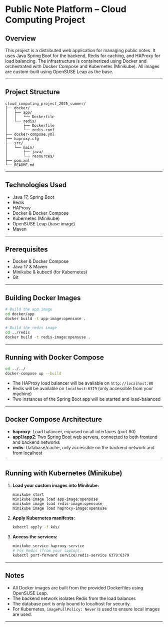 # Public Note Platform – Cloud Computing Project

## Overview

This project is a distributed web application for managing public notes. It uses Java Spring Boot for the backend, Redis for caching, and HAProxy for load balancing. The infrastructure is containerized using Docker and orchestrated with Docker Compose and Kubernetes (Minikube). All images are custom-built using OpenSUSE Leap as the base.

---

## Project Structure

```
cloud_computing_project_2025_summer/
├── docker/
│   ├── app/
│   │   └── Dockerfile
│   └── redis/
│       ├── Dockerfile
│       └── redis.conf
├── docker-compose.yml
├── haproxy.cfg
├── src/
│   └── main/
│       ├── java/
│       └── resources/
├── pom.xml
└── README.md
```

---

## Technologies Used

- Java 17, Spring Boot
- Redis
- HAProxy
- Docker & Docker Compose
- Kubernetes (Minikube)
- OpenSUSE Leap (base image)
- Maven

---

## Prerequisites

- Docker & Docker Compose
- Java 17 & Maven
- Minikube & kubectl (for Kubernetes)
- Git

---

## Building Docker Images

```bash
# Build the app image
cd docker/app
docker build -t app-image:opensuse .

# Build the redis image
cd ../redis
docker build -t redis-image:opensuse .
```

---

## Running with Docker Compose

```bash
cd ../../
docker-compose up --build
```

- The HAProxy load balancer will be available on `http://localhost:80`
- Redis will be available on `localhost:6379` (only accessible from your machine)
- Two instances of the Spring Boot app will be started and load-balanced

---

## Docker Compose Architecture

- **haproxy**: Load balancer, exposed on all interfaces (port 80)
- **app1/app2**: Two Spring Boot web servers, connected to both frontend and backend networks
- **redis**: Database/cache, only accessible on the backend network and from localhost

---

## Running with Kubernetes (Minikube)

1. **Load your custom images into Minikube:**
    ```bash
    minikube start
    minikube image load app-image:opensuse
    minikube image load redis-image:opensuse
    minikube image load haproxy-image:opensuse
    ```

2. **Apply Kubernetes manifests:**
    ```bash
    kubectl apply -f k8s/
    ```

3. **Access the services:**
    ```bash
    minikube service haproxy-service
    # For Redis (from your laptop):
    kubectl port-forward service/redis-service 6379:6379
    ```

---

## Notes

- All Docker images are built from the provided Dockerfiles using OpenSUSE Leap.
- The backend network isolates Redis from the load balancer.
- The database port is only bound to localhost for security.
- For Kubernetes, `imagePullPolicy: Never` is used to ensure local images are used.

---
